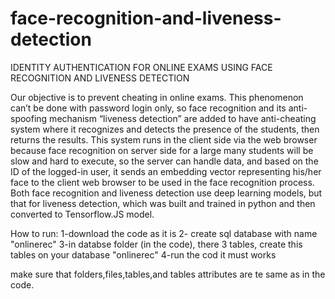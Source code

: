 # face-recognition-and-liveness-detection
IDENTITY AUTHENTICATION FOR ONLINE EXAMS USING FACE RECOGNITION AND LIVENESS DETECTION


Our objective is to prevent cheating in online exams. This phenomenon can’t be done with password login only, so face recognition and its anti-spoofing mechanism “liveness detection” are added to have anti-cheating system where it recognizes and detects the presence of the students, then returns the results. This system runs in the client side via the web browser because face recognition on server side for a large many students will be slow and hard to execute, so the server can handle data, and based on the ID of the logged-in user, it sends an embedding vector representing his/her face to the client web browser to be used in the face recognition process. Both face recognition and liveness detection use deep learning models, but that for liveness detection, which was built and trained in python and then converted to Tensorflow.JS model. 


How to run:
1-download the code as it is 
2- create sql database with name "onlinerec"
3-in databse folder (in the code), there 3 tables, create this tables on your database "onlinerec"
4-run the cod it must works


make sure that folders,files,tables,and tables attributes are te same as in the code.
